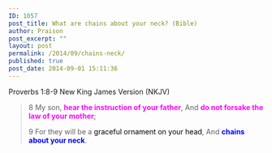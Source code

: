 ```yaml
---
ID: 1057
post_title: What are chains about your neck? (Bible)
author: Praison
post_excerpt: ""
layout: post
permalink: /2014/09/chains-neck/
published: true
post_date: 2014-09-01 15:11:36
---
```

Proverbs 1:8-9
New King James Version (NKJV)
<blockquote>8 My son, <span style="color: #ff00ff;"><strong>hear the instruction of your father</strong></span>,
And <strong><span style="color: #ff00ff;">do not forsake the law of your mother</span></strong>;

9 For they will be a <span style="color: #000000;">graceful ornament on your head</span>,
And <span style="color: #0000ff;"><strong>chains about your neck</strong></span>.</blockquote>
&nbsp;